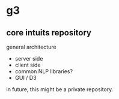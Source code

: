 # g3
core intuits repository
-----------------------

general architecture
+ server side
+ client side
+ common NLP libraries?
+ GUI / D3


in future, this might be a private repository.
